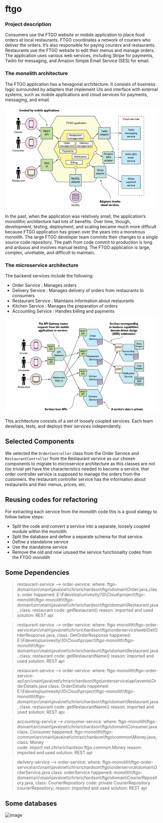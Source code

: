 # ftgo
### Project description 
Consumers use the FTGO website or mobile application to place food orders at local restaurants. FTGO coordinates a network of couriers who deliver the orders. It’s also responsible for paying couriers and restaurants. Restaurants use the FTGO website to edit their menus and manage orders. The application uses various web services, including Stripe for payments, Twilio for messaging, and Amazon Simple Email Service (SES) for email.
### The monolith architecture
The FTGO application has a hexagonal architecture. It consists of business logic surrounded by adapters that implement UIs and interface with external systems, such as mobile applications and cloud services for payments, messaging, and email.

<img src="smallmonolith_version.png">

In the past, when the application was relatively small, the application’s monolithic architecture had lots of benefits. Over time, though, development, testing, deployment, and scaling became much more difficult because FTGO application has grown over the years into a monstrous monolith.
The large FTGO developer team commits their changes to a single source code repository. The path from code commit to production is long and arduous and involves manual testing. The FTGO application is large, complex, unreliable, and difficult to maintain.
### The microservice architecture
The backend services include the following:
- Order Service : Manages orders
- Delivery Service : Manages delivery of orders from restaurants to consumers
- Restaurant Service : Maintains information about restaurants
- Kitchen Service : Manages the preparation of orders
- Accounting Service : Handles billing and payments

<img src="1.png">

This architecture consists of a set of loosely coupled services. Each team develops, tests, and deploys their services independently.

## Selected Components
We selected the `OrderController` class from the Order Service and `RestaurantController` from the Restaurant service as our chosen components to migrate to microservice architecture as this classes are not too trivial yet have the characteristics needed to become a service.
ther order controller service is supposed to manage the orders from the customers.
the restaurant controller service has the information about restaurants and their menus, prices, etc.

## Reusing codes for refactoring
For extracting each service from the monolith code this is a good stategy to follow below steps:

- Split the code and convert a service into a separate, loosely coupled module within the monolith
- Split the database and define a separate schema for that service.
- Define a standalone service
- Use the standalone service
- Remove the old and now unused the service functionality codes from the FTGO monolith

## Some Dependencies

> restaurant-service --> order-service:
where: ftgo-domain\src\main\java\net\chrisrichardson\ftgo\domain\Order.java,class: order
happened: E:\Fdevelop\univesity\10\Cloud\project\ftgo-monolith\ftgo-monolith\ftgo-domain\src\main\java\net\chrisrichardson\ftgo\domain\Restaurant.java, class: restaurant
code: getRestaurant()
reason: imported and used
solution: REST api

> restaurant-service --> order-service:
where: ftgo-monolith\ftgo-order-service\src\main\java\net\chrisrichardson\ftgo\orderservice\web\GetOrderResponse.java, class: GetOrderResponse
happened: E:\Fdevelop\univesity\10\Cloud\project\ftgo-monolith\ftgo-monolith\ftgo-domain\src\main\java\net\chrisrichardson\ftgo\domain\Restaurant.java, class: restaurant        code: getRestaurantName()
reason: imported and used
solution: REST api

> restaurant-service --> order-service:
where: ftgo-monolith\ftgo-order-service-api\src\main\java\net\chrisrichardson\ftgo\orderservice\api\events\OrderDetails.java class: OrderDetails
happened: E:\Fdevelop\univesity\10\Cloud\project\ftgo-monolith\ftgo-monolith\ftgo-domain\src\main\java\net\chrisrichardson\ftgo\domain\Restaurant.java, class: restaurant        code: getRestaurantName()
reason: imported and used
solution: REST api

> accounting-service --> consumer-service:
where: ftgo-monolith\ftgo-domain\src\main\java\net\chrisrichardson\ftgo\domain\Consumer.java class: Consumer
happened: ftgo-monolith\ftgo-common\src\main\java\net\chrisrichardson\ftgo\common\Money.java, class: Money        
code: import net.chrisrichardson.ftgo.common.Money
reason: imported and used
solution: REST api

> delivery-service --> order-service:
where: ftgo-monolith\ftgo-order-service\src\main\java\net\chrisrichardson\ftgo\orderservice\domain\OrderService.java class: orderService
happened: monolith\ftgo-domain\src\main\java\net\chrisrichardson\ftgo\domain\CourierRepository.java, class: CourierRepository
code:   private CourierRepository courierRepository;
reason: imported and used
solution: REST api

## Some databases
![image](https://user-images.githubusercontent.com/68100418/177404546-d3782980-b512-4c64-8ad4-e67259fac4b6.png)



